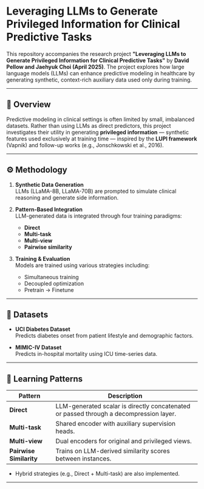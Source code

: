 # Leveraging LLMs to Generate Privileged Information for Clinical Predictive Tasks

This repository accompanies the research project **"Leveraging LLMs to Generate Privileged Information for Clinical Predictive Tasks"** by **David Pellow and Jaehyuk Choi (April 2025)**. The project explores how large language models (LLMs) can enhance predictive modeling in healthcare by generating synthetic, context-rich auxiliary data used only during training.

---

## 📌 Overview

Predictive modeling in clinical settings is often limited by small, imbalanced datasets. Rather than using LLMs as direct predictors, this project investigates their utility in generating **privileged information** — synthetic features used exclusively at training time — inspired by the **LUPI framework** (Vapnik) and follow-up works (e.g., Jonschkowski et al., 2016).

---

## ⚙️ Methodology

1. **Synthetic Data Generation**  
   LLMs (LLaMA-8B, LLaMA-70B) are prompted to simulate clinical reasoning and generate side information.

2. **Pattern-Based Integration**  
   LLM-generated data is integrated through four training paradigms:
   - **Direct**
   - **Multi-task**
   - **Multi-view**
   - **Pairwise similarity**

3. **Training & Evaluation**  
   Models are trained using various strategies including:
   - Simultaneous training
   - Decoupled optimization
   - Pretrain → Finetune

---

## 🧪 Datasets

- **UCI Diabetes Dataset**  
  Predicts diabetes onset from patient lifestyle and demographic factors.

- **MIMIC-IV Dataset**  
  Predicts in-hospital mortality using ICU time-series data.

---

## 🔬 Learning Patterns

| Pattern     | Description |
|-------------|-------------|
| **Direct**  | LLM-generated scalar is directly concatenated or passed through a decompression layer. |
| **Multi-task** | Shared encoder with auxiliary supervision heads. |
| **Multi-view** | Dual encoders for original and privileged views. |
| **Pairwise Similarity** | Trains on LLM-derived similarity scores between instances. |

- Hybrid strategies (e.g., Direct + Multi-task) are also implemented.

---
